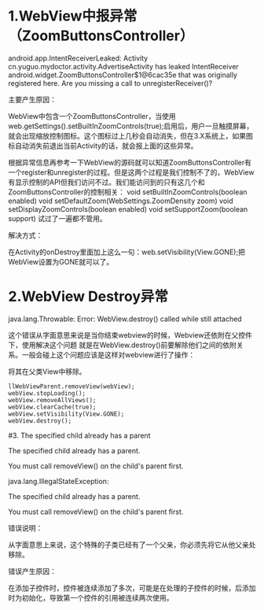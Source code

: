 # 1.WebView中报异常（ZoomButtonsController）

android.app.IntentReceiverLeaked: Activity cn.yuguo.mydoctor.activity.AdvertiseActivity has leaked IntentReceiver android.widget.ZoomButtonsController$1@6cac35e that was originally registered here. Are you missing a call to unregisterReceiver()?

主要产生原因：

WebView中包含一个ZoomButtonsController，当使用web.getSettings().setBuiltInZoomControls(true);启用后，用户一旦触摸屏幕，就会出现缩放控制图标。这个图标过上几秒会自动消失，但在3.X系统上，如果图标自动消失前退出当前Activity的话，就会报上面的这些异常。

根据异常信息再参考一下WebView的源码就可以知道ZoomButtonsController有一个register和unregister的过程。但是这两个过程是我们控制不了的，WebView有显示控制的API但我们访问不过。我们能访问到的只有这几个和ZoomButtonsController的控制相关：
void setBuiltInZoomControls(boolean enabled)
void setDefaultZoom(WebSettings.ZoomDensity zoom)
void setDisplayZoomControls(boolean enabled)
void setSupportZoom(boolean support)
试过了一遍都不管用。

解决方式：

在Activity的onDestroy里面加上这么一句：web.setVisibility(View.GONE);把WebView设置为GONE就可以了。

# 2.WebView Destroy异常

java.lang.Throwable: Error: WebView.destroy() called while still attached

这个错误从字面意思来说是当你结束webview的时候，Webview还依附在父控件下，使用解决这个问题
就是在WebView.destroy()前要解除他们之间的依附关系。一般会碰上这个问题应该是这样对webview进行了操作：
	
将其在父类View中移除。

	llWebViewParent.removeView(webView);
    webView.stopLoading();
    webView.removeAllViews();
    webView.clearCache(true);
    webView.setVisibility(View.GONE);
    webView.destroy();

#3. The specified child already has a parent

The specified child already has a parent.

You must call removeView() on the child's parent first.

java.lang.IllegalStateException: 

The specified child already has a parent. 
	
You must call removeView() on the child's parent first.

错误说明：

从字面意思上来说，这个特殊的子类已经有了一个父亲，你必须先将它从他父亲处移除。

错误产生原因：

在添加子控件时，控件被连续添加了多次，可能是在处理的子控件的时候，后添加时为初始化，导致第一个控件的引用被连续两次使用。
